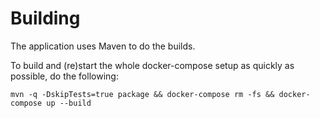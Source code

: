 Building
========

The application uses Maven to do the builds.

To build and (re)start the whole docker-compose setup as quickly as possible, do the following:

    mvn -q -DskipTests=true package && docker-compose rm -fs && docker-compose up --build